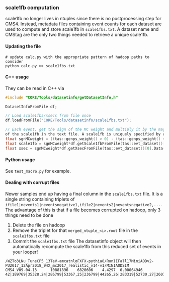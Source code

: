 ### scale1fb computation

scale1fb no longer lives in ntuples since there is no postprocessing step for CMS4. Instead,
metadata files containing event counts for each dataset are used to compute and store scale1fb in
`scale1fbs.txt`. A dataset name and CMStag are the only two things needed to retrieve a unique
scale1fb.

#### Updating the file
```
# update calc.py with the appropriate pattern of hadoop paths to consider
python calc.py >> scale1fbs.txt
```

#### C++ usage

They can be read in C++ via
```cpp
#include "CORE/Tools/datasetinfo/getDatasetInfo.h"

DatasetInfoFromFile df;

// Load scale1fbs/xsecs from file once
df.loadFromFile("CORE/Tools/datasetinfo/scale1fbs.txt");

// Each event, get the sign of the MC weight and multiply it by the magnitude
of the scale1fb in the text file. A scale1fb is uniquely specified by a pair of (dataset name, cms3tag), which are both embedded in the ntuples already
float sgnMCweight = ((tas::genps_weight() > 0) - (tas::genps_weight() < 0));
float scale1fb = sgnMCweight*df.getScale1fbFromFile(tas::evt_dataset()[0].Data(),tas::evt_CMS3tag()[0].Data());
float xsec = sgnMCweight*df.getXsecFromFile(tas::evt_dataset()[0].Data(),tas::evt_CMS3tag()[0].Data());
```

#### Python usage

See `test_macro.py` for example.

#### Dealing with corrupt files

Newer samples end up having a final column in the `scale1fbs.txt` file. It is a single string containing
triplets of `ifile1|nevents1|neventsnegative1,ifile2|nevents2|neventsnegative2,...`. The advantage of this is that if 
a file becomes corrupted on hadoop, only 3 things need to be done
1. Delete the file on hadoop
2. Remove the triplet for that `merged_ntuple_<i>.root` file in the `scale1fbs.txt` file
3. Commit the `scale1fbs.txt` file
The datasetinfo object will then automatically recompute the scale1fb from this reduced set of events in your looper!

```
/WZTo3LNu_TuneCP5_13TeV-amcatnloFXFX-pythia8/RunIIFall17MiniAODv2-PU2017_12Apr2018_94X_mc2017_realistic_v14-v1/MINIAODSIM                                    CMS4_V09-04-13      10881896    6820606    4.4297  0.00064946 42|189769|35328,24|286799|53367,25|236799|44265,26|283319|52730,27|260711|48563,20|254058|47140,21|234771|43677,22|283031|52894,23|278961|51901,28|243787|45864,29|235970|44431,40|259305|48366,41|283532|52662,1|235387|43943,3|236154|43881,2|231068|43144,5|282217|52818,4|283956|53088,7|283035|52869,6|282587|52969,9|284084|53015,8|258112|48248,39|276942|51664,38|259550|48581,11|260006|48566,10|236178|44114,13|275112|51383,12|236595|44153,15|282275|52393,14|260084|48647,17|282712|52606,16|210811|39424,19|283325|52745,18|260350|48675,31|261312|48593,30|261070|48748,37|283039|52932,36|236957|44504,35|253325|47098,34|258107|48085,33|259869|48523,32|236865|44048
```
